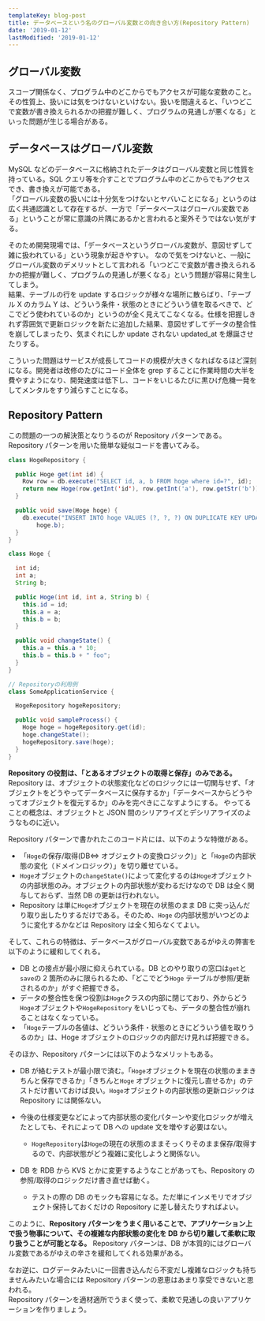 ```yaml
---
templateKey: blog-post
title: データベースという名のグローバル変数との向き合い方(Repository Pattern)
date: '2019-01-12'
lastModified: '2019-01-12'
---
```


## グローバル変数

スコープ関係なく、プログラム中のどこからでもアクセスが可能な変数のこと。
その性質上、扱いには気をつけないといけない。扱いを間違えると、「いつどこで変数が書き換えられるかの把握が難しく、プログラムの見通しが悪くなる」といった問題が生じる場合がある。

## データベースはグローバル変数

MySQL などのデータベースに格納されたデータはグローバル変数と同じ性質を持っている。SQL
クエリ等を介すことでプログラム中のどこからでもアクセスでき、書き換えが可能である。  
「グローバル変数の扱いには十分気をつけないとヤバいことになる」というのは広く共通認識として存在するが、一方で「データベースはグローバル変数である」ということが常に意識の片隅にあるかと言われると案外そうではない気がする。

そのため開発現場では、「データベースというグローバル変数が、意図せずして雑に扱われている」という現象が起きやすい。
なので気をつけないと、一般にグローバル変数のデメリットとして言われる「いつどこで変数が書き換えられるかの把握が難しく、プログラムの見通しが悪くなる」という問題が容易に発生してしまう。  
結果、テーブルの行を update するロジックが様々な場所に散らばり、「テーブル X のカラム Y
は、どういう条件・状態のときにどういう値を取るべきで、どこでどう使われているのか」というのが全く見えてこなくなる。仕様を把握しきれず雰囲気で更新ロジックを新たに追加した結果、意図せずしてデータの整合性を崩してしまったり、気まぐれにしか
update されない updated_at を爆誕させたりする。

こういった問題はサービスが成長してコードの規模が大きくなればなるほど深刻になる。開発者は改修のたびにコード全体を grep することに作業時間の大半を費やすようになり、開発速度は低下し、コードをいじるたびに黒ひげ危機一発をしてメンタルをすり減らすことになる。

## Repository Pattern

この問題の一つの解決策となりうるのが Repository パターンである。
Repository パターンを用いた簡単な疑似コードを書いてみる。

```java
class HogeRepository {

  public Hoge get(int id) {
    Row row = db.execute("SELECT id, a, b FROM hoge where id=?", id);
    return new Hoge(row.getInt('id'), row.getInt('a'), row.getStr('b'));
  }

  public void save(Hoge hoge) {
    db.execute("INSERT INTO hoge VALUES (?, ?, ?) ON DUPLICATE KEY UPDATE ...", hoge.id, hoge.a,
        hoge.b);
  }
}

class Hoge {

  int id;
  int a;
  String b;

  public Hoge(int id, int a, String b) {
    this.id = id;
    this.a = a;
    this.b = b;
  }

  public void changeState() {
    this.a = this.a * 10;
    this.b = this.b + " foo";
  }
}

// Repositoryの利用例
class SomeApplicationService {

  HogeRepository hogeRepository;

  public void sampleProcess() {
    Hoge hoge = hogeRepository.get(id);
    hoge.changeState();
    hogeRepository.save(hoge);
  }
}
```

**Repository の役割は、「とあるオブジェクトの取得と保存」のみである。**
Repository は、オブジェクトの状態変化などのロジックには一切関与せず、「オブジェクトをどうやってデータベースに保存するか」「データベースからどうやってオブジェクトを復元するか」のみを完ぺきにこなすようにする。
やってることの概念は、オブジェクトと JSON 間のシリアライズとデシリアライズのようなものに近い。

Repository パターンで書かれたこのコード片には、以下のような特徴がある。

- 「`Hoge`の保存/取得(DB⇔ オブジェクトの変換ロジック)」と「`Hoge`の内部状態の変化（ドメインロジック）」を切り離せている。
- `Hoge`オブジェクトの`changeState()`によって変化するのは`Hoge`オブジェクトの内部状態のみ。オブジェクトの内部状態が変わるだけなので DB
  は全く関与しておらず、当然 DB の更新は行われない。
- Repository は単に`Hoge`オブジェクトを現在の状態のまま DB に突っ込んだり取り出したりするだけである。そのため、`Hoge`
  の内部状態がいつどのように変化するかなどは Repository は全く知らなくてよい。

そして、これらの特徴は、データベースがグローバル変数であるがゆえの弊害を以下のように緩和してくれる。

- DB との接点が最小限に抑えられている。DB とのやり取りの窓口は`get`と`save`の 2 箇所のみに限られるため、「どこでどう`Hoge`
  テーブルが参照/更新されるのか」がすぐ把握できる。
- データの整合性を保つ役割は`Hoge`クラスの内部に閉じており、外からどう`Hoge`オブジェクトや`HogeRepository`
  をいじっても、データの整合性が崩れることはなくなっている。
- 「`Hoge`テーブルの各値は、どういう条件・状態のときにどういう値を取りうるのか」は、Hoge オブジェクトのロジックの内部だけ見れば把握できる。

そのほか、Repository パターンには以下のようなメリットもある。

- DB が絡むテストが最小限で済む。「`Hoge`オブジェクトを現在の状態のままきちんと保存できるか」「きちんと`Hoge`
  オブジェクトに復元し直せるか」のテストだけ書いておけば良い。`Hoge`オブジェクトの内部状態の更新ロジックは Repository には関係ない。
- 今後の仕様変更などによって内部状態の変化パターンや変化ロジックが増えたとしても、それによって DB への update 文を増やす必要はない。
  - `HogeRepository`は`Hoge`の現在の状態のままそっくりそのまま保存/取得するので、内部状態がどう複雑に変化しようと関係ない。
- DB を RDB から KVS とかに変更するようなことがあっても、Repository の参照/取得のロジックだけ書き直せば動く。

  - テストの際の DB のモックも容易になる。ただ単にインメモリでオブジェクト保持しておくだけの Repository に差し替えたりすればよい。

このように、**Repository パターンをうまく用いることで、アプリケーション上で扱う物事について、その複雑な内部状態の変化を DB
から切り離して柔軟に取り扱うことが可能となる。**
Repository パターンは、DB が本質的にはグローバル変数であるがゆえの辛さを緩和してくれる効果がある。

なお逆に、ログデータみたいに一回書き込んだら不変だし複雑なロジックも持ちませんみたいな場合には Repository
パターンの恩恵はあまり享受できないと思われる。  
Repository パターンを適材適所でうまく使って、柔軟で見通しの良いアプリケーションを作りましょう。
